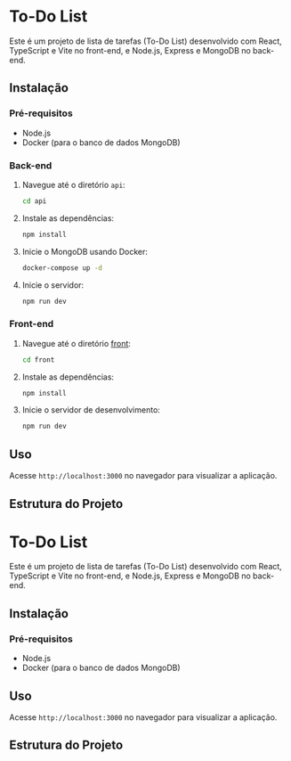 # To-Do List

Este é um projeto de lista de tarefas (To-Do List) desenvolvido com React, TypeScript e Vite no front-end, e Node.js, Express e MongoDB no back-end.

## Instalação

### Pré-requisitos

- Node.js
- Docker (para o banco de dados MongoDB)

### Back-end

1. Navegue até o diretório `api`:
    ```sh
    cd api
    ```

2. Instale as dependências:
    ```sh
    npm install
    ```

3. Inicie o MongoDB usando Docker:
    ```sh
    docker-compose up -d
    ```

4. Inicie o servidor:
    ```sh
    npm run dev
    ```

### Front-end

1. Navegue até o diretório [front](http://_vscodecontentref_/1):
    ```sh
    cd front
    ```

2. Instale as dependências:
    ```sh
    npm install
    ```

3. Inicie o servidor de desenvolvimento:
    ```sh
    npm run dev
    ```

## Uso

Acesse `http://localhost:3000` no navegador para visualizar a aplicação.

## Estrutura do Projeto
# To-Do List

Este é um projeto de lista de tarefas (To-Do List) desenvolvido com React, TypeScript e Vite no front-end, e Node.js, Express e MongoDB no back-end.

## Instalação

### Pré-requisitos

- Node.js
- Docker (para o banco de dados MongoDB)


## Uso

Acesse `http://localhost:3000` no navegador para visualizar a aplicação.

## Estrutura do Projeto
